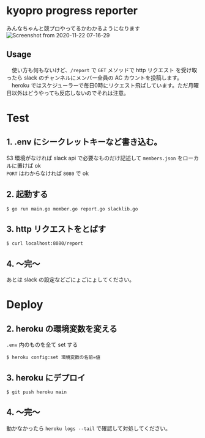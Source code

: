 # kyopro progress reporter
みんなちゃんと競プロやってるかわかるようになります
![Screenshot from 2020-11-22 07-16-29](https://user-images.githubusercontent.com/43411965/99888824-dbd5c780-2c92-11eb-830d-183887db647c.jpg)

## Usage
　使い方も何もないけど、`/report` で `GET` メソッドで http リクエスト を受け取ったら slack のチャンネルにメンバー全員の AC カウントを投稿します。  
　heroku ではスケジューラーで毎日0時にリクエスト飛ばしています。ただ月曜日以外はどうやっても反応しないのでそれは注意。


# Test
## 1. .env にシークレットキーなど書き込む。
S3 環境がなければ slack api で必要なものだけ記述して `members.json` をローカルに置けば ok  
`PORT` はわからなければ `8080` で ok

## 2. 起動する
```console
$ go run main.go member.go report.go slacklib.go
```

## 3. http リクエストをとばす
```console
$ curl localhost:8080/report
```

## 4. 〜完〜
あとは slack の設定などごにょごにょしてください。


# Deploy
## 2. heroku の環境変数を変える
`.env` 内のものを全て set する
```console
$ heroku config:set 環境変数の名前=値
```

## 3. heroku にデプロイ
```console
$ git push heroku main
```

## 4. 〜完〜
動かなかったら `heroku logs --tail` で確認して対処してください。
